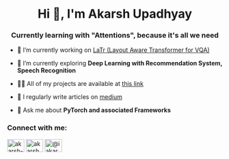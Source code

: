<h1 align="center">Hi 👋, I'm Akarsh Upadhyay</h1>
<h3 align="center">Currently learning with "Attentions", because it's all we need</h3>

- 🔭 I’m currently working on [LaTr (Layout Aware Transformer for VQA)](https://github.com/uakarsh/latr)

- 🌱 I’m currently exploring **Deep Learning with Recommendation System, Speech Recognition**

- 👨‍💻 All of my projects are available at [this link](https://github.com/uakarsh)

- 📝 I regularly write articles on [medium](https://iakarshu.medium.com/)

- 💬 Ask me about **PyTorch and associated Frameworks**

<h3 align="left">Connect with me:</h3>
<p align="left">
<a href="https://linkedin.com/in/akarsh-upadhyay" target="blank"><img align="center" src="https://raw.githubusercontent.com/rahuldkjain/github-profile-readme-generator/master/src/images/icons/Social/linked-in-alt.svg" alt="akarsh-upadhyay" height="30" width="40" /></a>
<a href="https://kaggle.com/akarshu121" target="blank"><img align="center" src="https://raw.githubusercontent.com/rahuldkjain/github-profile-readme-generator/master/src/images/icons/Social/kaggle.svg" alt="akarshu121" height="30" width="40" /></a>
<a href="https://medium.com/@iakarshu" target="blank"><img align="center" src="https://raw.githubusercontent.com/rahuldkjain/github-profile-readme-generator/master/src/images/icons/Social/medium.svg" alt="@iakarshu" height="30" width="40" /></a>
</p>


